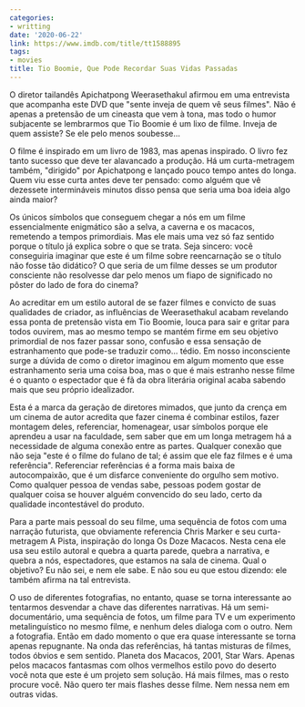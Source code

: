 ```yaml
---
categories:
- writting
date: '2020-06-22'
link: https://www.imdb.com/title/tt1588895
tags:
- movies
title: Tio Boomie, Que Pode Recordar Suas Vidas Passadas
---
```


O diretor tailandês Apichatpong Weerasethakul afirmou em uma entrevista que acompanha este DVD que "sente inveja de quem vê seus filmes". Não é apenas a pretensão de um cineasta que vem à tona, mas todo o humor subjacente se lembrarmos que Tio Boomie é um lixo de filme. Inveja de quem assiste? Se ele pelo menos soubesse...

O filme é inspirado em um livro de 1983, mas apenas inspirado. O livro fez tanto sucesso que deve ter alavancado a produção. Há um curta-metragem também, "dirigido" por Apichatpong e lançado pouco tempo antes do longa. Quem viu esse curta antes deve ter pensado: como alguém que vê dezessete intermináveis minutos disso pensa que seria uma boa ideia algo ainda maior?

Os únicos símbolos que conseguem chegar a nós em um filme essencialmente enigmático são a selva, a caverna e os macacos, remetendo a tempos primordiais. Mas ele mais uma vez só faz sentido porque o título já explica sobre o que se trata. Seja sincero: você conseguiria imaginar que este é um filme sobre reencarnação se o título não fosse tão didático? O que seria de um filme desses se um produtor consciente não resolvesse dar pelo menos um fiapo de significado no pôster do lado de fora do cinema?

Ao acreditar em um estilo autoral de se fazer filmes e convicto de suas qualidades de criador, as influências de Weerasethakul acabam revelando essa ponta de pretensão vista em Tio Boomie, louca para sair e gritar para todos ouvirem, mas ao mesmo tempo se mantém firme em seu objetivo primordial de nos fazer passar sono, confusão e essa sensação de estranhamento que pode-se traduzir como... tédio. Em nosso inconsciente surge a dúvida de como o diretor imaginou em algum momento que esse estranhamento seria uma coisa boa, mas o que é mais estranho nesse filme é o quanto o espectador que é fã da obra literária original acaba sabendo mais que seu próprio idealizador.

Esta é a marca da geração de diretores mimados, que junto da crença em um cinema de autor acredita que fazer cinema é combinar estilos, fazer montagem deles, referenciar, homenagear, usar símbolos porque ele aprendeu a usar na faculdade, sem saber que em um longa metragem há a necessidade de alguma conexão entre as partes. Qualquer conexão que não seja "este é o filme do fulano de tal; é assim que ele faz filmes e é uma referência". Referenciar referências é a forma mais baixa de autocompaixão, que é um disfarce conveniente do orgulho sem motivo. Como qualquer pessoa de vendas sabe, pessoas podem gostar de qualquer coisa se houver alguém convencido do seu lado, certo da qualidade incontestável do produto.

Para a parte mais pessoal do seu filme, uma sequência de fotos com uma narração futurista, que obviamente referencia Chris Marker e seu curta-metragem A Pista, inspiração do longa Os Doze Macacos. Nesta cena ele usa seu estilo autoral e quebra a quarta parede, quebra a narrativa, e quebra a nós, espectadores, que estamos na sala de cinema. Qual o objetivo? Eu não sei, e nem ele sabe. E não sou eu que estou dizendo: ele também afirma na tal entrevista.

O uso de diferentes fotografias, no entanto, quase se torna interessante ao tentarmos desvendar a chave das diferentes narrativas. Há um semi-documentário, uma sequência de fotos, um filme para TV e um experimento metalinguístico no mesmo filme, e nenhum deles dialoga com o outro. Nem a fotografia. Então em dado momento o que era quase interessante se torna apenas repugnante. Na onda das referências, há tantas misturas de filmes, todos óbvios e sem sentido. Planeta dos Macacos, 2001, Star Wars. Apenas pelos macacos fantasmas com olhos vermelhos estilo povo do deserto você nota que este é um projeto sem solução. Há mais filmes, mas o resto procure você. Não quero ter mais flashes desse filme. Nem nessa nem em outras vidas.